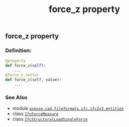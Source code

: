 ﻿---
title: force_z property
second_title: Aspose.CAD for Python via .NET API References
description: 
type: docs
weight: 70
url: /python-net/aspose.cad.fileformats.ifc.ifc2x3.entities/ifcstructuralloadsingleforce/force_z/
is_root: false
---

## force_z property

### Definition:
```python
@property
def force_z(self):
    ...
@force_z.setter
def force_z(self, value):
    ...
```

### See Also
* module [`aspose.cad.fileformats.ifc.ifc2x3.entities`](../../)
* class [`IfcForceMeasure`](/cad/python-net/aspose.cad.fileformats.ifc.ifc2x3.types/ifcforcemeasure)
* class [`IfcStructuralLoadSingleForce`](/cad/python-net/aspose.cad.fileformats.ifc.ifc2x3.entities/ifcstructuralloadsingleforce)
